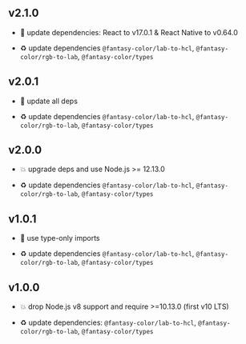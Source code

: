 ## v2.1.0

* 🌱 update dependencies: React to v17.0.1 & React Native to v0.64.0

* ♻️ update dependencies `@fantasy-color/lab-to-hcl`, `@fantasy-color/rgb-to-lab`, `@fantasy-color/types`

## v2.0.1

* 🐞 update all deps

* ♻️ update dependencies `@fantasy-color/lab-to-hcl`, `@fantasy-color/rgb-to-lab`, `@fantasy-color/types`

## v2.0.0

* 💥 upgrade deps and use Node.js >= 12.13.0

* ♻️ update dependencies `@fantasy-color/lab-to-hcl`, `@fantasy-color/rgb-to-lab`, `@fantasy-color/types`

## v1.0.1

* 🐞 use type-only imports

* ♻️ update dependencies `@fantasy-color/lab-to-hcl`, `@fantasy-color/rgb-to-lab`, `@fantasy-color/types`

## v1.0.0

* 💥 drop Node.js v8 support and require >=10.13.0 (first v10 LTS)

* ♻️ update dependencies: `@fantasy-color/lab-to-hcl`, `@fantasy-color/rgb-to-lab`, `@fantasy-color/types`

